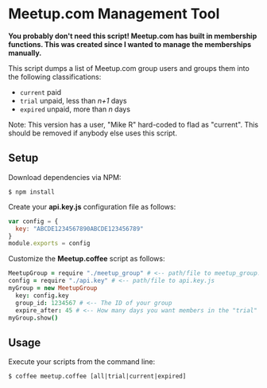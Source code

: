 # Meetup.com Management Tool

**You probably don't need this script! Meetup.com has built in membership functions. This was created since I wanted to manage the memberships manually.**

This script dumps a list of Meetup.com group users and groups them into the following classifications: 
* `current` paid
* `trial` unpaid, less than *n+1* days
* `expired` unpaid, more than *n* days

Note: This version has a user, "Mike R" hard-coded to flad as "current". This should be removed if anybody else uses this script.

## Setup
Download dependencies via NPM:

````
$ npm install
````

Create your **api.key.js** configuration file as follows:
````javascript
var config = { 
  key: "ABCDE1234567890ABCDE123456789"
}
module.exports = config
````

Customize the **Meetup.coffee** script as follows:
````coffeescript
MeetupGroup = require "./meetup_group" # <-- path/file to meetup_group.coffee/.js
config = require "./api.key" # <-- path/file to api.key.js
myGroup = new MeetupGroup
  key: config.key
  group_id: 1234567 # <-- The ID of your group
  expire_after: 45 # <-- How many days you want members in the "trial" period
myGroup.show()
````

## Usage

Execute your scripts from the command line:

````
$ coffee meetup.coffee [all|trial|current|expired]
````
